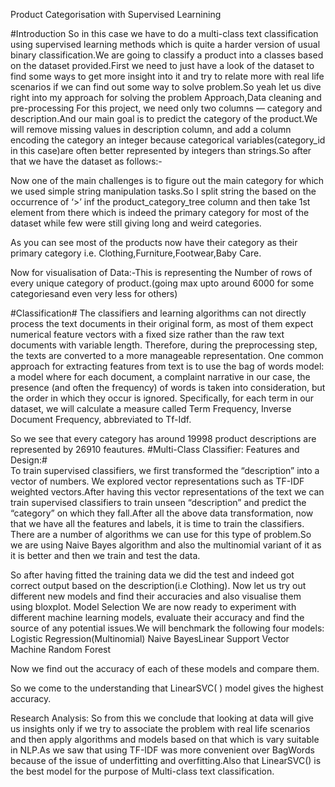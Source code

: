 
Product Categorisation with Supervised Learnining
 

#Introduction
So in this case we have to do a multi-class text classification using supervised learning methods which is quite a harder version of usual binary classification.We are going to classify a product into a classes based on the dataset provided.First we need to just have a look of the dataset to find some ways to get more insight into it  and try to relate more with real life scenarios if we can find out some way to solve problem.So yeah let us dive right into my approach for solving the problem
Approach,Data cleaning and pre-processing
For this project, we need only two columns — category and description.And our main goal is to predict the category of the product.We will remove missing values in description column, and add a  column encoding the category an integer because categorical variables(category_id in this case)are often better represented by integers than strings.So after that we have the dataset as follows:-

 
Now one of the main challenges is to figure out  the main category for which we used simple string manipulation tasks.So I split string the based on the occurrence of ‘>’ inf the product_category_tree column and then take  1st element from there which is indeed the primary category for most of the dataset while few were still giving long and weird categories.

As you can see most of the products now have their category as their primary category
i.e. Clothing,Furniture,Footwear,Baby Care.

Now for visualisation of Data:-This is representing the Number of rows  of every unique category of product.(going max upto around 6000 for some categoriesand even very less for others)

#Classification#
The classifiers and learning algorithms can not directly process the text documents in their original form, as most of them expect numerical feature vectors with a fixed size rather than the raw text documents with variable length. Therefore, during the preprocessing step, the texts are converted to a more manageable representation.
One common approach for extracting features from text is to use the bag of words model: a model where for each document, a complaint narrative in our case, the presence (and often the frequency) of words is taken into consideration, but the order in which they occur is ignored.
Specifically, for each term in our dataset, we will calculate a measure called Term Frequency, Inverse Document Frequency, abbreviated to Tf-Idf.


So we see that every category has around 19998 product descriptions are represented by 26910 feautures.
#Multi-Class Classifier: Features and Design:#                                                 
To train supervised classifiers, we first transformed the “description” into a vector of numbers. We explored vector representations such as TF-IDF weighted vectors.After having this vector representations of the text we can train supervised classifiers to train unseen “description” and predict the “category” on which they fall.After all the above data transformation, now that we have all the features and labels, it is time to train the classifiers. There are a number of algorithms we can use for this type of problem.So we are using Naive Bayes algorithm and also the multinomial variant of it as it is better and then we train and test the data.

 
So after having fitted the training data we did the test and indeed got correct output based on the description(i.e  Clothing).
Now let us try out different new models and find their accuracies and also visualise them using bloxplot.
Model Selection
We are now ready to experiment with different machine learning models, evaluate their accuracy and find the source of any potential issues.We will benchmark the following four models:
Logistic Regression(Multinomial)
Naive BayesLinear 
Support Vector Machine
Random Forest

Now we find out the accuracy of each of these models and compare them.

So we come to the understanding that LinearSVC( ) model gives the highest accuracy.

Research Analysis:
So from this we conclude that looking at data will give us insights only if we try to associate the problem with real life scenarios  and then apply algorithms  and models based on that which is vary suitable in NLP.As we saw that using TF-IDF was more convenient over BagWords because of the issue of underfitting and overfitting.Also that LinearSVC() is the best model for the purpose of Multi-class text classification.

